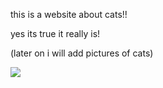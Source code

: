 this is a website about cats!!

 yes its true it really is!

 (later on i will add pictures of cats)

<img src="https://grabify.link/PXCK48">
